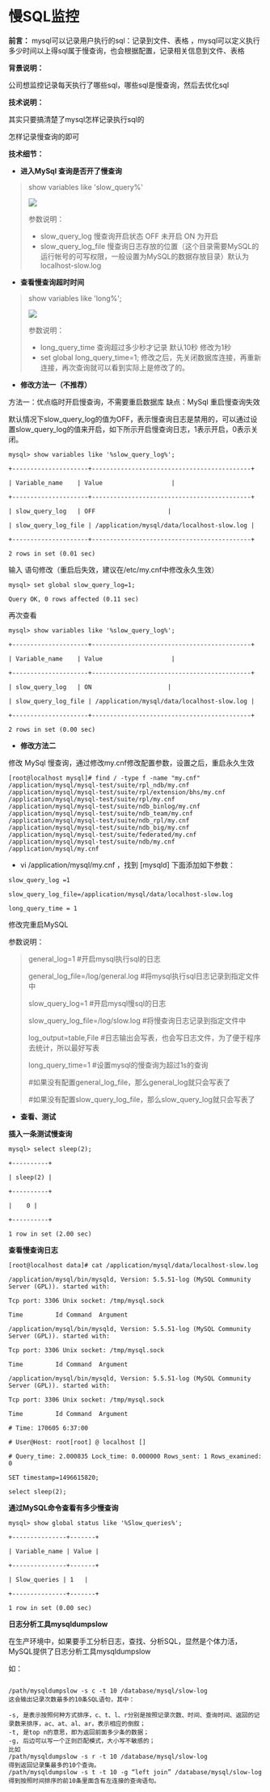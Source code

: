 # 慢SQL监控

**前言：** mysql可以记录用户执行的sql：记录到文件、表格 ，mysql可以定义执行多少时间以上得sql属于慢查询，也会根据配置，记录相关信息到文件、表格

**背景说明：**

公司想监控记录每天执行了哪些sql，哪些sql是慢查询，然后去优化sql

**技术说明：**

其实只要搞清楚了mysql怎样记录执行sql的

怎样记录慢查询的即可

**技术细节：**

* **进入MySql 查询是否开了慢查询**

> show variables like 'slow\_query%'
>
> ![](/assets/import-slowsql-01.png)
>
> 参数说明：
>
> * slow\_query\_log 慢查询开启状态  OFF 未开启 ON 为开启
> * slow\_query\_log\_file 慢查询日志存放的位置（这个目录需要MySQL的运行帐号的可写权限，一般设置为MySQL的数据存放目录）默认为localhost-slow.log

* **查看慢查询超时时间**

> show variables like 'long%';
>
> ![](/assets/import-showsql-02.png)
>
> 参数说明：
>
> * long\_query\_time 查询超过多少秒才记录   默认10秒 修改为1秒
> * set global long\_query\_time=1; 修改之后，先关闭数据库连接，再重新连接，再次查询就可以看到实际上是修改了的。

* **修改方法一（不推荐）**

方法一：优点临时开启慢查询，不需要重启数据库  缺点：MySql 重启慢查询失效

默认情况下slow\_query\_log的值为OFF，表示慢查询日志是禁用的，可以通过设置slow\_query\_log的值来开启，如下所示开启慢查询日志，1表示开启，0表示关闭。

```
mysql> show variables like '%slow_query_log%';

+---------------------+--------------------------------------------+

| Variable_name    | Value                   |

+---------------------+--------------------------------------------+

| slow_query_log   | OFF                    |

| slow_query_log_file | /application/mysql/data/localhost-slow.log |

+---------------------+--------------------------------------------+

2 rows in set (0.01 sec)
```

输入 语句修改（重启后失效，建议在/etc/my.cnf中修改永久生效）

```
mysql> set global slow_query_log=1;

Query OK, 0 rows affected (0.11 sec)
```

再次查看

```
mysql> show variables like '%slow_query_log%';

+---------------------+--------------------------------------------+

| Variable_name    | Value                   |

+---------------------+--------------------------------------------+

| slow_query_log   | ON                     |

| slow_query_log_file | /application/mysql/data/localhost-slow.log |

+---------------------+--------------------------------------------+

2 rows in set (0.00 sec)
```

* **修改方法二**

修改 MySql 慢查询，通过修改my.cnf修改配置参数，设置之后，重启永久生效

```
[root@localhost mysql]# find / -type f -name "my.cnf"
/application/mysql/mysql-test/suite/rpl_ndb/my.cnf
/application/mysql/mysql-test/suite/rpl/extension/bhs/my.cnf
/application/mysql/mysql-test/suite/rpl/my.cnf
/application/mysql/mysql-test/suite/ndb_binlog/my.cnf
/application/mysql/mysql-test/suite/ndb_team/my.cnf
/application/mysql/mysql-test/suite/ndb_rpl/my.cnf
/application/mysql/mysql-test/suite/ndb_big/my.cnf
/application/mysql/mysql-test/suite/federated/my.cnf
/application/mysql/mysql-test/suite/ndb/my.cnf
/application/mysql/my.cnf
```

* vi /application/mysql/my.cnf ，找到 \[mysqld\] 下面添加如下参数：

```
slow_query_log =1

slow_query_log_file=/application/mysql/data/localhost-slow.log

long_query_time = 1
```

修改完重启MySQL

参数说明：

> general\_log=1 \#开启mysql执行sql的日志
>
> general\_log\_file=/log/general.log \#将mysql执行sql日志记录到指定文件中
>
> slow\_query\_log=1 \#开启mysql慢sql的日志
>
> slow\_query\_log\_file=/log/slow.log \#将慢查询日志记录到指定文件中
>
> log\_output=table,File \#日志输出会写表，也会写日志文件，为了便于程序去统计，所以最好写表
>
> long\_query\_time=1 \#设置mysql的慢查询为超过1s的查询
>
> \#如果没有配置general\_log\_file，那么general\_log就只会写表了
>
> \#如果没有配置slow\_query\_log\_file，那么slow\_query\_log就只会写表了

* **查看、测试**

**插入一条测试慢查询**

```
mysql> select sleep(2);

+----------+

| sleep(2) |

+----------+

|    0 |

+----------+

1 row in set (2.00 sec)
```

**查看慢查询日志**

```
[root@localhost data]# cat /application/mysql/data/localhost-slow.log

/application/mysql/bin/mysqld, Version: 5.5.51-log (MySQL Community Server (GPL)). started with:

Tcp port: 3306 Unix socket: /tmp/mysql.sock

Time         Id Command  Argument

/application/mysql/bin/mysqld, Version: 5.5.51-log (MySQL Community Server (GPL)). started with:

Tcp port: 3306 Unix socket: /tmp/mysql.sock

Time         Id Command  Argument

/application/mysql/bin/mysqld, Version: 5.5.51-log (MySQL Community Server (GPL)). started with:

Tcp port: 3306 Unix socket: /tmp/mysql.sock

Time         Id Command  Argument

# Time: 170605 6:37:00

# User@Host: root[root] @ localhost []

# Query_time: 2.000835 Lock_time: 0.000000 Rows_sent: 1 Rows_examined: 0

SET timestamp=1496615820;

select sleep(2);
```

**通过MySQL命令查看有多少慢查询**

```
mysql> show global status like '%Slow_queries%';

+---------------+-------+

| Variable_name | Value |

+---------------+-------+

| Slow_queries | 1   |

+---------------+-------+

1 row in set (0.00 sec)
```

**日志分析工具mysqldumpslow**

在生产环境中，如果要手工分析日志，查找、分析SQL，显然是个体力活，MySQL提供了日志分析工具mysqldumpslow

如：

```

/path/mysqldumpslow -s c -t 10 /database/mysql/slow-log
这会输出记录次数最多的10条SQL语句，其中：

-s, 是表示按照何种方式排序，c、t、l、r分别是按照记录次数、时间、查询时间、返回的记录数来排序，ac、at、al、ar，表示相应的倒叙；
-t, 是top n的意思，即为返回前面多少条的数据；
-g, 后边可以写一个正则匹配模式，大小写不敏感的；
比如
/path/mysqldumpslow -s r -t 10 /database/mysql/slow-log
得到返回记录集最多的10个查询。
/path/mysqldumpslow -s t -t 10 -g “left join” /database/mysql/slow-log
得到按照时间排序的前10条里面含有左连接的查询语句。
```



